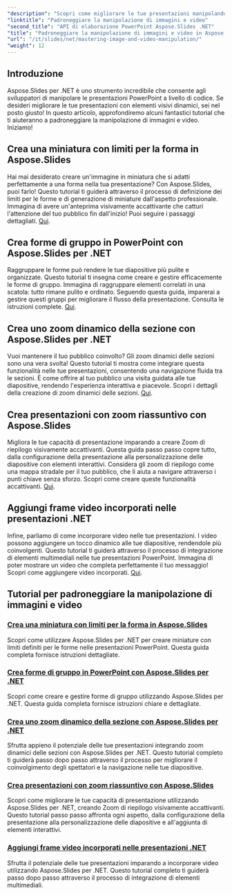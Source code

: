 ```yaml
---
"description": "Scopri come migliorare le tue presentazioni manipolando immagini e video con Aspose.Slides per .NET. Questa guida completa include tutorial passo dopo passo."
"linktitle": "Padroneggiare la manipolazione di immagini e video"
"second_title": "API di elaborazione PowerPoint Aspose.Slides .NET"
"title": "Padroneggiare la manipolazione di immagini e video in Aspose.Slides"
"url": "/it/slides/net/mastering-image-and-video-manipulation/"
"weight": 12
---
```


## Introduzione

Aspose.Slides per .NET è uno strumento incredibile che consente agli sviluppatori di manipolare le presentazioni PowerPoint a livello di codice. Se desideri migliorare le tue presentazioni con elementi visivi dinamici, sei nel posto giusto! In questo articolo, approfondiremo alcuni fantastici tutorial che ti aiuteranno a padroneggiare la manipolazione di immagini e video. Iniziamo!

## Crea una miniatura con limiti per la forma in Aspose.Slides

Hai mai desiderato creare un'immagine in miniatura che si adatti perfettamente a una forma nella tua presentazione? Con Aspose.Slides, puoi farlo! Questo tutorial ti guiderà attraverso il processo di definizione dei limiti per le forme e di generazione di miniature dall'aspetto professionale. Immagina di avere un'anteprima visivamente accattivante che catturi l'attenzione del tuo pubblico fin dall'inizio! Puoi seguire i passaggi dettagliati. [Qui](./create-thumbnail-bounds-shape/).

## Crea forme di gruppo in PowerPoint con Aspose.Slides per .NET

Raggruppare le forme può rendere le tue diapositive più pulite e organizzate. Questo tutorial ti insegna come creare e gestire efficacemente le forme di gruppo. Immagina di raggruppare elementi correlati in una scatola: tutto rimane pulito e ordinato. Seguendo questa guida, imparerai a gestire questi gruppi per migliorare il flusso della presentazione. Consulta le istruzioni complete. [Qui](./create-group-shapes/).

## Crea uno zoom dinamico della sezione con Aspose.Slides per .NET

Vuoi mantenere il tuo pubblico coinvolto? Gli zoom dinamici delle sezioni sono una vera svolta! Questo tutorial ti mostra come integrare questa funzionalità nelle tue presentazioni, consentendo una navigazione fluida tra le sezioni. È come offrire al tuo pubblico una visita guidata alle tue diapositive, rendendo l'esperienza interattiva e piacevole. Scopri i dettagli della creazione di zoom dinamici delle sezioni. [Qui](./create-dynamic-section-zoom/).

## Crea presentazioni con zoom riassuntivo con Aspose.Slides

Migliora le tue capacità di presentazione imparando a creare Zoom di riepilogo visivamente accattivanti. Questa guida passo passo copre tutto, dalla configurazione della presentazione alla personalizzazione delle diapositive con elementi interattivi. Considera gli zoom di riepilogo come una mappa stradale per il tuo pubblico, che li aiuta a navigare attraverso i punti chiave senza sforzo. Scopri come creare queste funzionalità accattivanti. [Qui](./create-summary-zoom/).

## Aggiungi frame video incorporati nelle presentazioni .NET

Infine, parliamo di come incorporare video nelle tue presentazioni. I video possono aggiungere un tocco dinamico alle tue diapositive, rendendole più coinvolgenti. Questo tutorial ti guiderà attraverso il processo di integrazione di elementi multimediali nelle tue presentazioni PowerPoint. Immagina di poter mostrare un video che completa perfettamente il tuo messaggio! Scopri come aggiungere video incorporati. [Qui](./add-embedded-videos-frame/).

## Tutorial per padroneggiare la manipolazione di immagini e video
### [Crea una miniatura con limiti per la forma in Aspose.Slides](./create-thumbnail-bounds-shape/)
Scopri come utilizzare Aspose.Slides per .NET per creare miniature con limiti definiti per le forme nelle presentazioni PowerPoint. Questa guida completa fornisce istruzioni dettagliate.
### [Crea forme di gruppo in PowerPoint con Aspose.Slides per .NET](./create-group-shapes/)
Scopri come creare e gestire forme di gruppo utilizzando Aspose.Slides per .NET. Questa guida completa fornisce istruzioni chiare e dettagliate.
### [Crea uno zoom dinamico della sezione con Aspose.Slides per .NET](./create-dynamic-section-zoom/)
Sfrutta appieno il potenziale delle tue presentazioni integrando zoom dinamici delle sezioni con Aspose.Slides per .NET. Questo tutorial completo ti guiderà passo dopo passo attraverso il processo per migliorare il coinvolgimento degli spettatori e la navigazione nelle tue diapositive.
### [Crea presentazioni con zoom riassuntivo con Aspose.Slides](./create-summary-zoom/)
Scopri come migliorare le tue capacità di presentazione utilizzando Aspose.Slides per .NET, creando Zoom di riepilogo visivamente accattivanti. Questo tutorial passo passo affronta ogni aspetto, dalla configurazione della presentazione alla personalizzazione delle diapositive e all'aggiunta di elementi interattivi.
### [Aggiungi frame video incorporati nelle presentazioni .NET](./add-embedded-videos-frame/)
Sfrutta il potenziale delle tue presentazioni imparando a incorporare video utilizzando Aspose.Slides per .NET. Questo tutorial completo ti guiderà passo dopo passo attraverso il processo di integrazione di elementi multimediali.